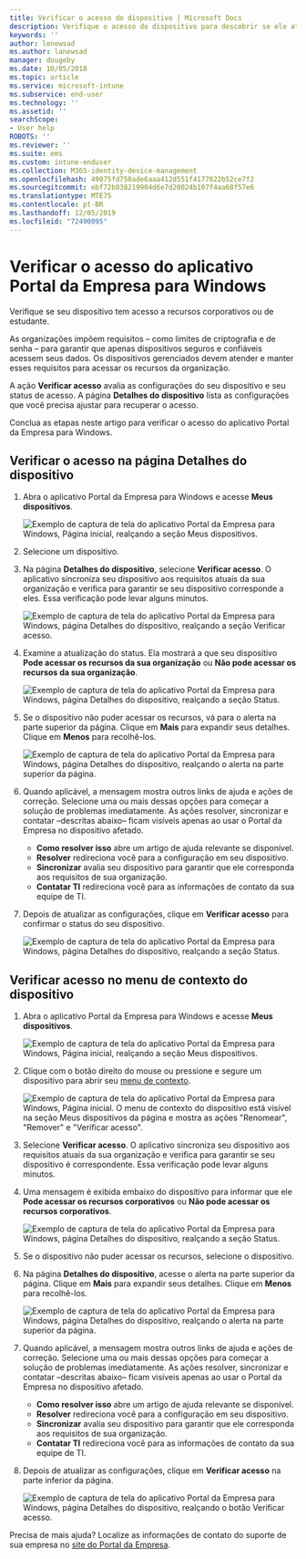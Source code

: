 ```yaml
---
title: Verificar o acesso do dispositivo | Microsoft Docs
description: Verifique o acesso do dispositivo para descobrir se ele atende aos requisitos e pode acessar recursos corporativos ou de estudante.
keywords: ''
author: lenewsad
ms.author: lanewsad
manager: dougeby
ms.date: 10/05/2018
ms.topic: article
ms.service: microsoft-intune
ms.subservice: end-user
ms.technology: ''
ms.assetid: ''
searchScope:
- User help
ROBOTS: ''
ms.reviewer: ''
ms.suite: ems
ms.custom: intune-enduser
ms.collection: M365-identity-device-management
ms.openlocfilehash: 49075fd750ade6aaa412d551f4177822b52ce7f2
ms.sourcegitcommit: ebf72b038219904d6e7d20024b107f4aa68f57e6
ms.translationtype: MTE75
ms.contentlocale: pt-BR
ms.lasthandoff: 12/05/2019
ms.locfileid: "72490095"
---
```

# <a name="check-access-from-company-portal-app-for-windows"></a>Verificar o acesso do aplicativo Portal da Empresa para Windows

Verifique se seu dispositivo tem acesso a recursos corporativos ou de estudante. 

As organizações impõem requisitos &ndash; como limites de criptografia e de senha &ndash; para garantir que apenas dispositivos seguros e confiáveis acessem seus dados. Os dispositivos gerenciados devem atender e manter esses requisitos para acessar os recursos da organização.

A ação **Verificar acesso** avalia as configurações do seu dispositivo e seu status de acesso. A página **Detalhes do dispositivo** lista as configurações que você precisa ajustar para recuperar o acesso. 

Conclua as etapas neste artigo para verificar o acesso do aplicativo Portal da Empresa para Windows.  

## <a name="check-access-from-device-details-page"></a>Verificar o acesso na página Detalhes do dispositivo  
1. Abra o aplicativo Portal da Empresa para Windows e acesse **Meus dispositivos**.  

    ![Exemplo de captura de tela do aplicativo Portal da Empresa para Windows, Página inicial, realçando a seção Meus dispositivos.](./media/1809_CheckAccess_Context_Select_Device.png)  
2. Selecione um dispositivo.  
3. Na página **Detalhes do dispositivo**, selecione **Verificar acesso**. O aplicativo sincroniza seu dispositivo aos requisitos atuais da sua organização e verifica para garantir se seu dispositivo corresponde a eles. Essa verificação pode levar alguns minutos.  

    ![Exemplo de captura de tela do aplicativo Portal da Empresa para Windows, página Detalhes do dispositivo, realçando a seção Verificar acesso.](./media/1809_CheckAccess_Checking_Status.png) 

4. Examine a atualização do status. Ela mostrará a que seu dispositivo **Pode acessar os recursos da sua organização** ou **Não pode acessar os recursos da sua organização**.  

   ![Exemplo de captura de tela do aplicativo Portal da Empresa para Windows, página Detalhes do dispositivo, realçando a seção Status.](./media/1809_CheckAccess_Device_details_status1.png)  
   
5. Se o dispositivo não puder acessar os recursos, vá para o alerta na parte superior da página. Clique em **Mais** para expandir seus detalhes. Clique em **Menos** para recolhê-los.  

    ![Exemplo de captura de tela do aplicativo Portal da Empresa para Windows, página Detalhes do dispositivo, realçando o alerta na parte superior da página.](./media/1809_CheckAccess_Device_details_alert1.png)  

6. Quando aplicável, a mensagem mostra outros links de ajuda e ações de correção. Selecione uma ou mais dessas opções para começar a solução de problemas imediatamente. As ações resolver, sincronizar e contatar &ndash;descritas abaixo&ndash; ficam visíveis apenas ao usar o Portal da Empresa no dispositivo afetado.  

     * **Como resolver isso** abre um artigo de ajuda relevante se disponível.  
     * **Resolver** redireciona você para a configuração em seu dispositivo.  
     * **Sincronizar** avalia seu dispositivo para garantir que ele corresponda aos requisitos de sua organização.  
     * **Contatar TI** redireciona você para as informações de contato da sua equipe de TI.   
 
6. Depois de atualizar as configurações, clique em **Verificar acesso** para confirmar o status do seu dispositivo.  

    ![Exemplo de captura de tela do aplicativo Portal da Empresa para Windows, página Detalhes do dispositivo, realçando a seção Status.](./media/1809_CheckAccess_Device_details_status1.png)  

## <a name="check-access-from-device-context-menu"></a>Verificar acesso no menu de contexto do dispositivo  
1. Abra o aplicativo Portal da Empresa para Windows e acesse **Meus dispositivos**.  

    ![Exemplo de captura de tela do aplicativo Portal da Empresa para Windows, Página inicial, realçando a seção Meus dispositivos.](./media/1809_CheckAccess_Context_Select_Device.png)  

2. Clique com o botão direito do mouse ou pressione e segure um dispositivo para abrir seu [menu de contexto](https://docs.microsoft.com//windows/uwp/design/controls-and-patterns/menus).  

    ![Exemplo de captura de tela do aplicativo Portal da Empresa para Windows, Página inicial. O menu de contexto do dispositivo está visível na seção **Meus dispositivos** da página e mostra as ações "Renomear", "Remover" e "Verificar acesso".](./media/1809_DeviceContextMenu_Windows_CP.png)  
3. Selecione **Verificar acesso**. O aplicativo sincroniza seu dispositivo aos requisitos atuais da sua organização e verifica para garantir se seu dispositivo é correspondente. Essa verificação pode levar alguns minutos.  
 
4. Uma mensagem é exibida embaixo do dispositivo para informar que ele **Pode acessar os recursos corporativos** ou **Não pode acessar os recursos corporativos**. 

    ![Exemplo de captura de tela do aplicativo Portal da Empresa para Windows, página Detalhes do dispositivo, realçando a seção Status.](./media/1809_CheckAccess_Context_Menu_Alert2.png) 

5. Se o dispositivo não puder acessar os recursos, selecione o dispositivo.  
6. Na página **Detalhes do dispositivo**, acesse o alerta na parte superior da página. Clique em **Mais** para expandir seus detalhes. Clique em **Menos** para recolhê-los.  

    ![Exemplo de captura de tela do aplicativo Portal da Empresa para Windows, página Detalhes do dispositivo, realçando o alerta na parte superior da página.](./media/1809_CheckAccess_Device_details_alert1.png)  

6. Quando aplicável, a mensagem mostra outros links de ajuda e ações de correção. Selecione uma ou mais dessas opções para começar a solução de problemas imediatamente. As ações resolver, sincronizar e contatar &ndash;descritas abaixo&ndash; ficam visíveis apenas ao usar o Portal da Empresa no dispositivo afetado.  

     * **Como resolver isso** abre um artigo de ajuda relevante se disponível.  
     * **Resolver** redireciona você para a configuração em seu dispositivo.  
     * **Sincronizar** avalia seu dispositivo para garantir que ele corresponda aos requisitos de sua organização.  
     * **Contatar TI** redireciona você para as informações de contato da sua equipe de TI.    

7. Depois de atualizar as configurações, clique em **Verificar acesso** na parte inferior da página.  

    ![Exemplo de captura de tela do aplicativo Portal da Empresa para Windows, página Detalhes do dispositivo, realçando o botão Verificar acesso.](./media/1809_CheckAccess_Device_details_button.png) 


Precisa de mais ajuda? Localize as informações de contato do suporte de sua empresa no [site do Portal da Empresa](https://go.microsoft.com/fwlink/?linkid=2010980).

